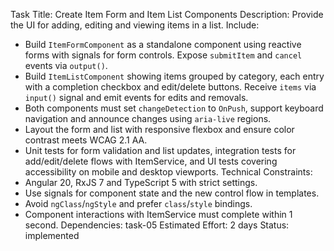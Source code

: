 Task Title: Create Item Form and Item List Components
Description: Provide the UI for adding, editing and viewing items in a list.
Include:
- Build `ItemFormComponent` as a standalone component using reactive forms with signals for form controls. Expose `submitItem` and `cancel` events via `output()`.
- Build `ItemListComponent` showing items grouped by category, each entry with a completion checkbox and edit/delete buttons. Receive `items` via `input()` signal and emit events for edits and removals.
- Both components must set `changeDetection` to `OnPush`, support keyboard navigation and announce changes using `aria-live` regions.
- Layout the form and list with responsive flexbox and ensure color contrast meets WCAG 2.1 AA.
- Unit tests for form validation and list updates, integration tests for add/edit/delete flows with ItemService, and UI tests covering accessibility on mobile and desktop viewports.
Technical Constraints:
- Angular 20, RxJS 7 and TypeScript 5 with strict settings.
- Use signals for component state and the new control flow in templates.
- Avoid `ngClass`/`ngStyle` and prefer `class`/`style` bindings.
- Component interactions with ItemService must complete within 1 second.
Dependencies: task-05
Estimated Effort: 2 days
Status: implemented

